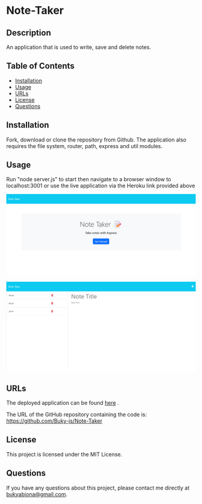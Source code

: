 # Note-Taker

## Description
An application that is used to write, save and delete notes.

## Table of Contents

* [Installation](#installation)
* [Usage](#usage)
* [URLs](#urls)
* [License](#license)
* [Questions](#questions)

## Installation

Fork, download or clone the repository from Github. The application also requires the file system, router, path, express and util modules.

## Usage

Run "node server.js" to start then navigate to a browser window to localhost:3001 or use the live application via the Heroku link provided above                             

![alt](./public/assets/img/homePage.png)

![alt](./public/assets/img/notePage.png)

## URLs

The deployed application can be found [here](https://shielded-wildwood-89923.herokuapp.com/) .

The URL of the GitHub repository containing the code is: https://github.com/Buky-js/Note-Taker

## License

This project is licensed under the MIT License.

## Questions
If you have any questions about this project, please contact me directly at bukyabiona@gmail.com.